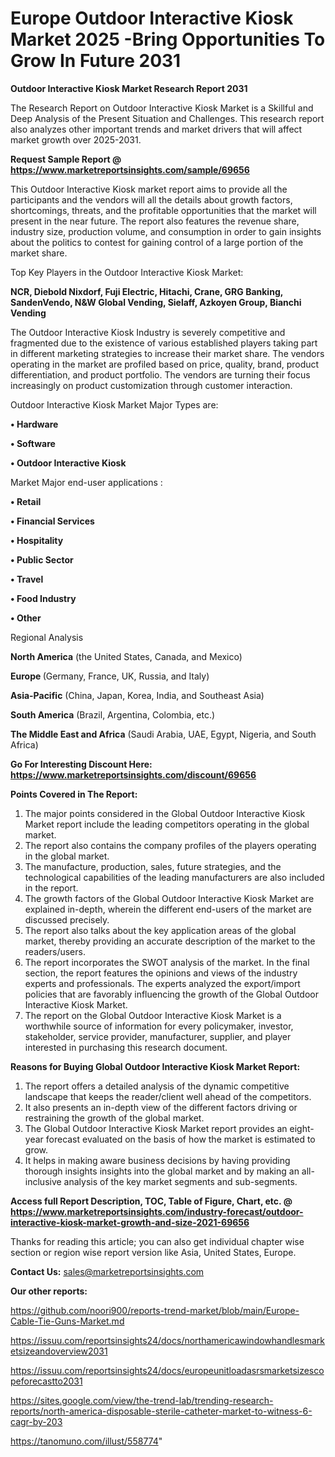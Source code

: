 # Europe Outdoor Interactive Kiosk Market 2025 -Bring Opportunities To Grow In Future 2031

<strong>Outdoor Interactive Kiosk Market Research Report 2031</strong>

The Research Report on Outdoor Interactive Kiosk Market is a Skillful and Deep Analysis of the Present Situation and Challenges. This research report also analyzes other important trends and market drivers that will affect market growth over 2025-2031.

<strong>Request Sample Report @ <a href=https://www.marketreportsinsights.com/sample/69656>https://www.marketreportsinsights.com/sample/69656</a></strong>

This Outdoor Interactive Kiosk market report aims to provide all the participants and the vendors will all the details about growth factors, shortcomings, threats, and the profitable opportunities that the market will present in the near future. The report also features the revenue share, industry size, production volume, and consumption in order to gain insights about the politics to contest for gaining control of a large portion of the market share.

Top Key Players in the Outdoor Interactive Kiosk Market:

<strong>NCR, Diebold Nixdorf, Fuji Electric, Hitachi, Crane, GRG Banking, SandenVendo, N&W Global Vending, Sielaff, Azkoyen Group, Bianchi Vending</strong>

The Outdoor Interactive Kiosk Industry is severely competitive and fragmented due to the existence of various established players taking part in different marketing strategies to increase their market share. The vendors operating in the market are profiled based on price, quality, brand, product differentiation, and product portfolio. The vendors are turning their focus increasingly on product customization through customer interaction.

Outdoor Interactive Kiosk Market Major Types are:

<strong>• Hardware

• Software

• Outdoor Interactive Kiosk</strong>

Market Major end-user applications :

<strong>• Retail

• Financial Services

• Hospitality

• Public Sector

• Travel

• Food Industry

• Other</strong>

Regional Analysis

</u><strong><b>North America</b></strong> (the United States, Canada, and Mexico)

<strong><b>Europe </b></strong>(Germany, France, UK, Russia, and Italy)

<strong><b>Asia-Pacific</b></strong> (China, Japan, Korea, India, and Southeast Asia)

<strong><b>South America</b></strong> (Brazil, Argentina, Colombia, etc.)

<strong><b>The Middle East and Africa</b></strong> (Saudi Arabia, UAE, Egypt, Nigeria, and South Africa)

<strong>Go For Interesting Discount Here: <a href=https://www.marketreportsinsights.com/discount/69656>https://www.marketreportsinsights.com/discount/69656</a></strong>

<strong>Points Covered in The Report:</strong>
<ol>
  <li>The major points considered in the Global Outdoor Interactive Kiosk Market report include the leading competitors operating in the global market.</li>
  <li>The report also contains the company profiles of the players operating in the global market.</li>
  <li>The manufacture, production, sales, future strategies, and the technological capabilities of the leading manufacturers are also included in the report.</li>
  <li>The growth factors of the Global Outdoor Interactive Kiosk Market are explained in-depth, wherein the different end-users of the market are discussed precisely.</li>
  <li>The report also talks about the key application areas of the global market, thereby providing an accurate description of the market to the readers/users.</li>
  <li>The report incorporates the SWOT analysis of the market. In the final section, the report features the opinions and views of the industry experts and professionals. The experts analyzed the export/import policies that are favorably influencing the growth of the Global Outdoor Interactive Kiosk Market.</li>
  <li>The report on the Global Outdoor Interactive Kiosk Market is a worthwhile source of information for every policymaker, investor, stakeholder, service provider, manufacturer, supplier, and player interested in purchasing this research document.</li>
</ol>
<strong>Reasons for Buying Global Outdoor Interactive Kiosk Market Report:</strong>

<ol>
  <li>The report offers a detailed analysis of the dynamic competitive landscape that keeps the reader/client well ahead of the competitors.</li>
  <li>It also presents an in-depth view of the different factors driving or restraining the growth of the global market.</li>
  <li>The Global Outdoor Interactive Kiosk Market report provides an eight-year forecast evaluated on the basis of how the market is estimated to grow.</li>
  <li>It helps in making aware business decisions by having providing thorough insights insights into the global market and by making an all-inclusive analysis of the key market segments and sub-segments.</li>
</ol>
<strong>Access full Report Description, TOC, Table of Figure, Chart, etc. @ <a href=https://www.marketreportsinsights.com/industry-forecast/outdoor-interactive-kiosk-market-growth-and-size-2021-69656>https://www.marketreportsinsights.com/industry-forecast/outdoor-interactive-kiosk-market-growth-and-size-2021-69656</a></strong>


Thanks for reading this article; you can also get individual chapter wise section or region wise report version like Asia, United States, Europe.

<strong>Contact Us:</strong>
sales@marketreportsinsights.com

<strong>Our other reports:</strong>

<a href=https://github.com/noori900/reports-trend-market/blob/main/Europe-Cable-Tie-Guns-Market.md>https://github.com/noori900/reports-trend-market/blob/main/Europe-Cable-Tie-Guns-Market.md</a>

<a href=https://issuu.com/reportsinsights24/docs/northamericawindowhandlesmarketsizeandoverview2031>https://issuu.com/reportsinsights24/docs/northamericawindowhandlesmarketsizeandoverview2031</a>

<a href=https://issuu.com/reportsinsights24/docs/europeunitloadasrsmarketsizescopeforecastto2031>https://issuu.com/reportsinsights24/docs/europeunitloadasrsmarketsizescopeforecastto2031</a>

<a href=https://sites.google.com/view/the-trend-lab/trending-research-reports/north-america-disposable-sterile-catheter-market-to-witness-6-cagr-by-203>https://sites.google.com/view/the-trend-lab/trending-research-reports/north-america-disposable-sterile-catheter-market-to-witness-6-cagr-by-203</a>

<a href=https://tanomuno.com/illust/558774>https://tanomuno.com/illust/558774</a>"
